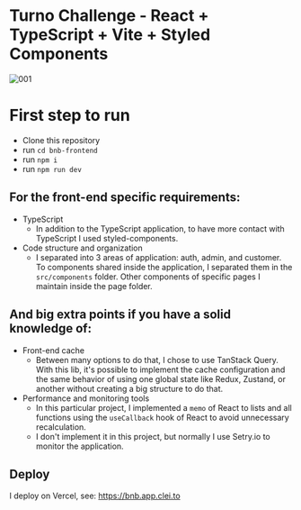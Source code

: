 # Turno Challenge - React + TypeScript + Vite + Styled Components



![001](https://github.com/cleitokarloh/bnb-frontend/assets/5879585/c003e3c9-99ec-40e4-abc2-9abd3b049492)



# First step to run
- Clone this repository
- run `cd bnb-frontend`
- run `npm i`
- run `npm run dev`

## For the front-end specific requirements:
- TypeScript
  - In addition to the TypeScript application, to have more contact with TypeScript I used styled-components.
- Code structure and organization
  - I separated into 3 areas of application: auth, admin, and customer. To components shared inside the application, I separated them in the `src/components` folder. Other components of specific pages I maintain inside the page folder.
 
## And big extra points if you have a solid knowledge of:
- Front-end cache
  - Between many options to do that, I chose to use TanStack Query. With this lib, it's possible to implement the cache configuration and the same behavior of using one global state like Redux, Zustand, or another without creating a big structure to do that.
- Performance and monitoring tools
  - In this particular project, I implemented a `memo` of React to lists and all functions using the `useCallback` hook of React to avoid unnecessary recalculation.
  - I don't implement it in this project, but normally I use Setry.io to monitor the application.
 
## Deploy
I deploy on Vercel, see: https://bnb.app.clei.to
